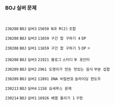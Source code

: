 <h3> BOJ 실버 문제  </h3>

<br> 

`230208` `BOJ` `실버3` `15650 N과 M(2)`  `조합`

`230208` `BOJ` `실버3` `11659 구간 합 구하기 4`  `DP`

`230208` `BOJ` `실버1` `11659 구간 합 구하기 5` `DP` ⭐

`230208` `BOJ` `실버3` `21921 블로그` `스터디` `투 포인터`

`230209` `BOJ` `실버2` `2961 도영이가 만든 맛있는 음식` `부분 집합`

`230209` `BOJ` `실버2` `12891 DNA 비밀번호` `슬라이딩 윈도우`

`230213` `BOJ` `실버4` `1158 요세푸스 문제` 

`230214` `BOJ` `실버1` `16926 배열 돌리기 1` `구현` 